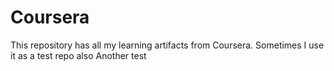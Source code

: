 # Coursera
This repository has all my learning artifacts from Coursera.
Sometimes I use it as a test repo also
Another test
